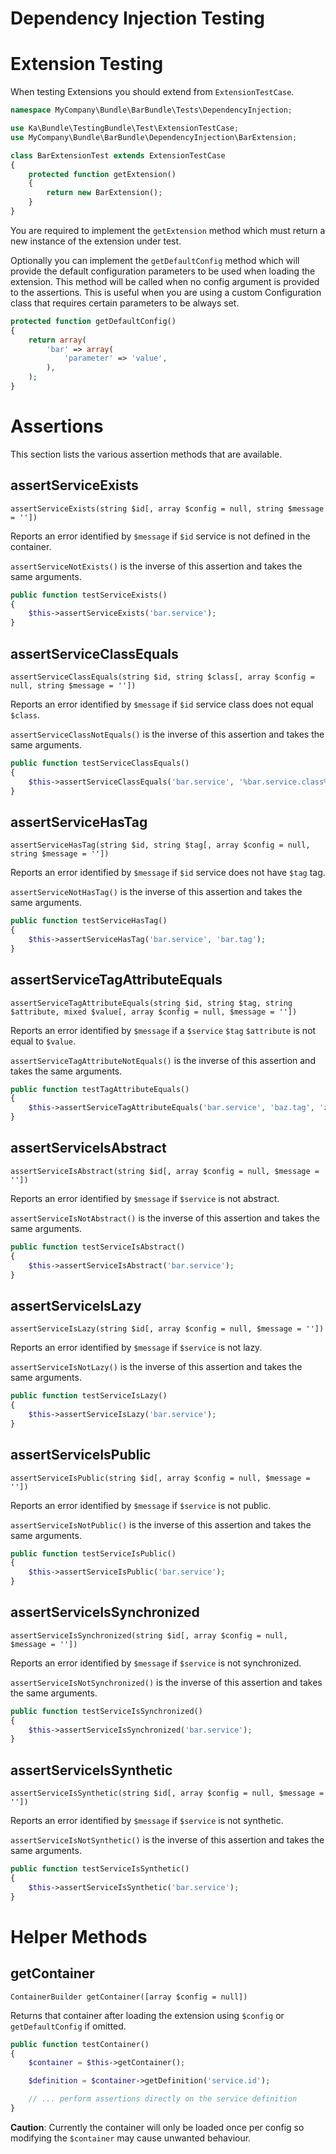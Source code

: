 Dependency Injection Testing
============================

Extension Testing
==================

When testing Extensions you should extend from `ExtensionTestCase`.

  ```php
  namespace MyCompany\Bundle\BarBundle\Tests\DependencyInjection;

  use Ka\Bundle\TestingBundle\Test\ExtensionTestCase;
  use MyCompany\Bundle\BarBundle\DependencyInjection\BarExtension;

  class BarExtensionTest extends ExtensionTestCase
  {
      protected function getExtension()
      {
          return new BarExtension();
      }
  }
  ```

You are required to implement the `getExtension` method which must return a new instance of the extension under test.

Optionally you can implement the `getDefaultConfig` method which will provide the default configuration parameters
to be used when loading the extension. This method will be called when no config argument is provided to the assertions.
This is useful when you are using a custom Configuration class that requires certain parameters to be always set.

  ```php
  protected function getDefaultConfig()
  {
      return array(
          'bar' => array(
              'parameter' => 'value',
          ),
      );
  }
  ```

Assertions
==========

This section lists the various assertion methods that are available.

<!-- TODO: continue to expand the documentation and clarify anything ambiguous. -->
<!-- TODO: add index and permalinks -->
<!-- TODO: add sample fail tests -->
<!-- TODO: remove inverse case and add note that it exists -->

assertServiceExists
-------------------

`assertServiceExists(string $id[, array $config = null, string $message = ''])`

Reports an error identified by `$message` if `$id` service is not defined in the container.

`assertServiceNotExists()` is the inverse of this assertion and takes the same arguments.

  ```php
  public function testServiceExists()
  {
      $this->assertServiceExists('bar.service');
  }
  ```

assertServiceClassEquals
------------------------

`assertServiceClassEquals(string $id, string $class[, array $config = null, string $message = ''])`

Reports an error identified by `$message` if `$id` service class does not equal `$class`.

`assertServiceClassNotEquals()` is the inverse of this assertion and takes the same arguments.

  ```php
  public function testServiceClassEquals()
  {
      $this->assertServiceClassEquals('bar.service', '%bar.service.class%');
  }
  ```

assertServiceHasTag
-------------------

`assertServiceHasTag(string $id, string $tag[, array $config = null, string $message = ''])`

Reports an error identified by `$message` if `$id` service does not have `$tag` tag.

`assertServiceNotHasTag()` is the inverse of this assertion and takes the same arguments.

  ```php
  public function testServiceHasTag()
  {
      $this->assertServiceHasTag('bar.service', 'bar.tag');
  }
  ```

assertServiceTagAttributeEquals
-------------------------------

`assertServiceTagAttributeEquals(string $id, string $tag, string $attribute, mixed $value[, array $config = null, $message = ''])`

Reports an error identified by `$message` if a `$service` `$tag` `$attribute` is not equal to `$value`.

`assertServiceTagAttributeNotEquals()` is the inverse of this assertion and takes the same arguments.

  ```php
  public function testTagAttributeEquals()
  {
      $this->assertServiceTagAttributeEquals('bar.service', 'baz.tag', 'zen', 'myvalue');
  }
  ```

assertServiceIsAbstract
-----------------------

`assertServiceIsAbstract(string $id[, array $config = null, $message = ''])`

Reports an error identified by `$message` if `$service` is not abstract.

`assertServiceIsNotAbstract()` is the inverse of this assertion and takes the same arguments.

  ```php
  public function testServiceIsAbstract()
  {
      $this->assertServiceIsAbstract('bar.service');
  }
  ```

assertServiceIsLazy
-------------------

`assertServiceIsLazy(string $id[, array $config = null, $message = ''])`

Reports an error identified by `$message` if `$service` is not lazy.

`assertServiceIsNotLazy()` is the inverse of this assertion and takes the same arguments.

  ```php
  public function testServiceIsLazy()
  {
      $this->assertServiceIsLazy('bar.service');
  }
  ```

assertServiceIsPublic
---------------------

`assertServiceIsPublic(string $id[, array $config = null, $message = ''])`

Reports an error identified by `$message` if `$service` is not public.

`assertServiceIsNotPublic()` is the inverse of this assertion and takes the same arguments.

  ```php
  public function testServiceIsPublic()
  {
      $this->assertServiceIsPublic('bar.service');
  }
  ```

assertServiceIsSynchronized
---------------------------

`assertServiceIsSynchronized(string $id[, array $config = null, $message = ''])`

Reports an error identified by `$message` if `$service` is not synchronized.

`assertServiceIsNotSynchronized()` is the inverse of this assertion and takes the same arguments.

  ```php
  public function testServiceIsSynchronized()
  {
      $this->assertServiceIsSynchronized('bar.service');
  }
  ```

assertServiceIsSynthetic
------------------------

`assertServiceIsSynthetic(string $id[, array $config = null, $message = ''])`

Reports an error identified by `$message` if `$service` is not synthetic.

`assertServiceIsNotSynthetic()` is the inverse of this assertion and takes the same arguments.

  ```php
  public function testServiceIsSynthetic()
  {
      $this->assertServiceIsSynthetic('bar.service');
  }
  ```

Helper Methods
==============

getContainer
------------

`ContainerBuilder getContainer([array $config = null])`

Returns that container after loading the extension using `$config` or `getDefaultConfig` if omitted.

  ```php
  public function testContainer()
  {
      $container = $this->getContainer();

      $definition = $container->getDefinition('service.id');

      // ... perform assertions directly on the service definition
  }
  ```

**Caution**: Currently the container will only be loaded once per config so modifying the `$container` may cause unwanted
behaviour.
